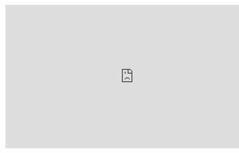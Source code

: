 <iframe style="border: 1px solid rgba(0, 0, 0, 0.1);" width="800" height="450" src="https://www.figma.com/embed?embed_host=share&url=https%3A%2F%2Fwww.figma.com%2Ffile%2FV4D5tJ73XwGWS2MpH3OmRk%2FUntitled%3Fnode-id%3D0%253A1" allowfullscreen></iframe>
